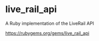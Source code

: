 live_rail_api
============

A Ruby implementation of the LiveRail API


https://rubygems.org/gems/live_rail_api
